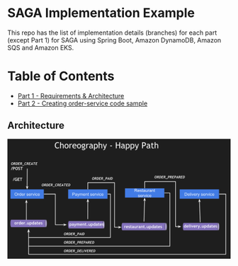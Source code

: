 # SAGA Implementation Example
This repo has the list of implementation details (branches) for each part (except Part 1) for SAGA using Spring Boot, 
Amazon DynamoDB, Amazon SQS and Amazon EKS.

# Table of Contents
- [Part 1 - Requirements & Architecture](https://www.youtube.com/watch?v=WbNJTwKOCuM)
- [Part 2 - Creating order-service code sample](https://github.com/TechPrimers/saga-choreography-example/tree/part-2-order-service)

## Architecture
![Architecture](./happy-path.png)
